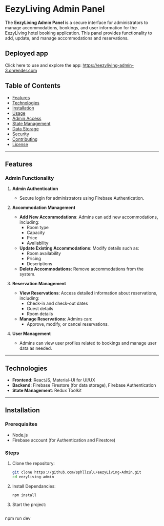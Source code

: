 # EezyLiving Admin Panel

The **EezyLiving Admin Panel** is a secure interface for administrators to manage accommodations, bookings, and user information for the EezyLiving hotel booking application. This panel provides functionality to add, update, and manage accommodations and reservations.

## Deployed app
Click here to use and explore the app: https://eezyliving-admin-3.onrender.com

## Table of Contents

- [Features](#features)
- [Technologies](#technologies)
- [Installation](#installation)
- [Usage](#usage)
- [Admin Access](#admin-access)
- [State Management](#state-management)
- [Data Storage](#data-storage)
- [Security](#security)
- [Contributing](#contributing)
- [License](#license)

---

## Features

### Admin Functionality

1. **Admin Authentication**
   - Secure login for administrators using Firebase Authentication.

2. **Accommodation Management**
   - **Add New Accommodations**: Admins can add new accommodations, including:
     - Room type
     - Capacity
     - Price
     - Availability
   - **Update Existing Accommodations**: Modify details such as:
     - Room availability
     - Pricing
     - Descriptions
   - **Delete Accommodations**: Remove accommodations from the system.

3. **Reservation Management**
   - **View Reservations**: Access detailed information about reservations, including:
     - Check-in and check-out dates
     - Guest details
     - Room details
   - **Manage Reservations**: Admins can:
     - Approve, modify, or cancel reservations.

4. **User Management**
   - Admins can view user profiles related to bookings and manage user data as needed.

---

## Technologies

- **Frontend**: ReactJS, Material-UI for UI/UX
- **Backend**: Firebase Firestore (for data storage), Firebase Authentication
- **State Management**: Redux Toolkit

---

## Installation

### Prerequisites

- Node.js
- Firebase account (for Authentication and Firestore)

### Steps

1. Clone the repository:

   ```bash
   git clone https://github.com/sphllzulu/eezyLiving-Admin.git
   cd eezyliving-admin


2. Install Dependancies:

   ```bash
   npm install

3. Start the project:

   ```bash
npm run dev     

